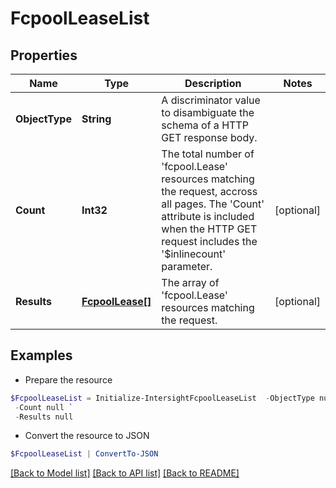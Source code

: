 # FcpoolLeaseList
## Properties

Name | Type | Description | Notes
------------ | ------------- | ------------- | -------------
**ObjectType** | **String** | A discriminator value to disambiguate the schema of a HTTP GET response body. | 
**Count** | **Int32** | The total number of &#39;fcpool.Lease&#39; resources matching the request, accross all pages. The &#39;Count&#39; attribute is included when the HTTP GET request includes the &#39;$inlinecount&#39; parameter. | [optional] 
**Results** | [**FcpoolLease[]**](FcpoolLease.md) | The array of &#39;fcpool.Lease&#39; resources matching the request. | [optional] 

## Examples

- Prepare the resource
```powershell
$FcpoolLeaseList = Initialize-IntersightFcpoolLeaseList  -ObjectType null `
 -Count null `
 -Results null
```

- Convert the resource to JSON
```powershell
$FcpoolLeaseList | ConvertTo-JSON
```

[[Back to Model list]](../README.md#documentation-for-models) [[Back to API list]](../README.md#documentation-for-api-endpoints) [[Back to README]](../README.md)

